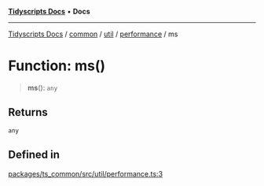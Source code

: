 [**Tidyscripts Docs**](../../../../../../../README.md) • **Docs**

***

[Tidyscripts Docs](../../../../../../../globals.md) / [common](../../../../../README.md) / [util](../../../README.md) / [performance](../README.md) / ms

# Function: ms()

> **ms**(): `any`

## Returns

`any`

## Defined in

[packages/ts\_common/src/util/performance.ts:3](https://github.com/sheunaluko/tidyscripts/blob/master/packages/ts_common/src/util/performance.ts#L3)
